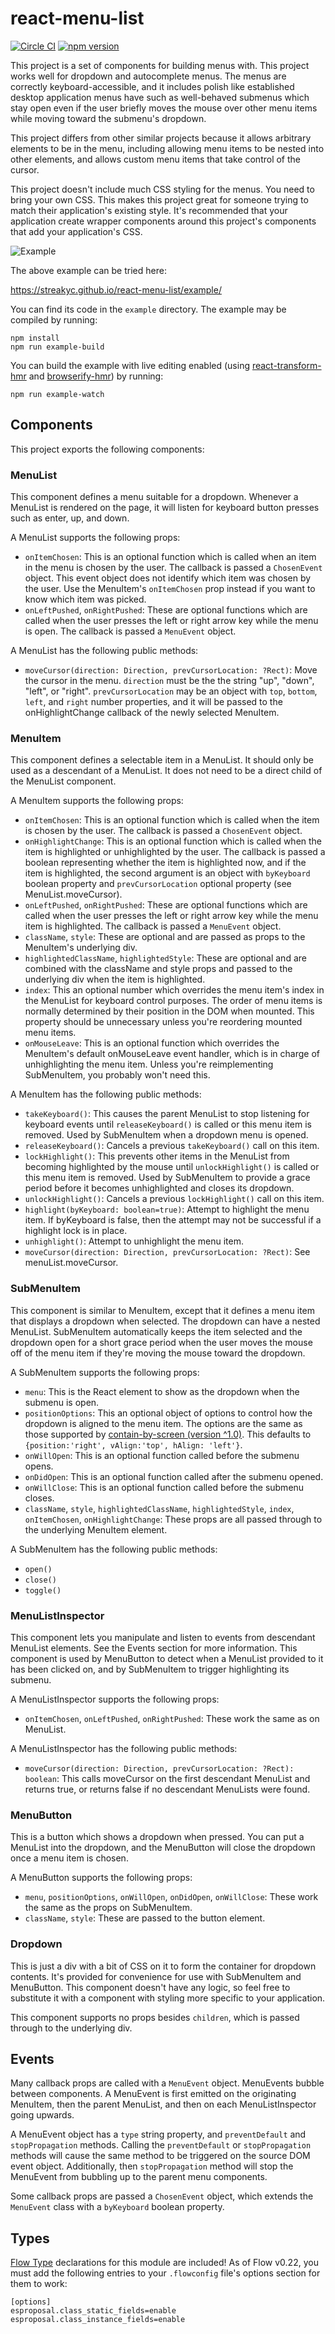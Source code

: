 # react-menu-list

[![Circle CI](https://circleci.com/gh/StreakYC/react-menu-list.svg?style=shield)](https://circleci.com/gh/StreakYC/react-menu-list)
[![npm version](https://badge.fury.io/js/react-menu-list.svg)](https://badge.fury.io/js/react-menu-list)

This project is a set of components for building menus with. This project works
well for dropdown and autocomplete menus. The menus are correctly
keyboard-accessible, and it includes polish like established desktop
application menus have such as well-behaved submenus which stay open even if
the user briefly moves the mouse over other menu items while moving toward the
submenu's dropdown.

This project differs from other similar projects because it allows arbitrary
elements to be in the menu, including allowing menu items to be nested into
other elements, and allows custom menu items that take control of the cursor.

This project doesn't include much CSS styling for the menus. You need to bring
your own CSS. This makes this project great for someone trying to match their
application's existing style. It's recommended that your application create
wrapper components around this project's components that add your application's
CSS.

![Example](https://streakyc.github.io/react-menu-list/video/menus.gif)

The above example can be tried here:

https://streakyc.github.io/react-menu-list/example/

You can find its code in the `example` directory. The example may be compiled
by running:

```
npm install
npm run example-build
```

You can build the example with live editing enabled (using
[react-transform-hmr](https://github.com/gaearon/react-transform-hmr) and
[browserify-hmr](https://github.com/AgentME/browserify-hmr)) by running:

```
npm run example-watch
```

## Components

This project exports the following components:

### MenuList

This component defines a menu suitable for a dropdown. Whenever a MenuList is
rendered on the page, it will listen for keyboard button presses such as enter,
up, and down.

A MenuList supports the following props:

* `onItemChosen`: This is an optional function which is called when an item in
 the menu is chosen by the user. The callback is passed a `ChosenEvent` object.
 This event object does not identify which item was chosen by the user. Use the
 MenuItem's `onItemChosen` prop instead if you want to know which item was
 picked.
* `onLeftPushed`, `onRightPushed`: These are optional functions which are
 called when the user presses the left or right arrow key while the menu is
 open. The callback is passed a `MenuEvent` object.

A MenuList has the following public methods:

* `moveCursor(direction: Direction, prevCursorLocation: ?Rect)`: Move the
 cursor in the menu. `direction` must be the the string "up", "down", "left",
 or "right". `prevCursorLocation` may be an object with `top`, `bottom`,
 `left`, and `right` number properties, and it will be passed to the
 onHighlightChange callback of the newly selected MenuItem.

### MenuItem

This component defines a selectable item in a MenuList. It should only be used
as a descendant of a MenuList. It does not need to be a direct child of the
MenuList component.

A MenuItem supports the following props:

* `onItemChosen`: This is an optional function which is called when the item is
 chosen by the user. The callback is passed a `ChosenEvent` object.
* `onHighlightChange`: This is an optional function which is called when the
 item is highlighted or unhighlighted by the user. The callback is passed a
 boolean representing whether the item is highlighted now, and if the item is
 highlighted, the second argument is an object with  `byKeyboard` boolean
 property and `prevCursorLocation` optional property (see MenuList.moveCursor).
* `onLeftPushed`, `onRightPushed`: These are optional functions which are
 called when the user presses the left or right arrow key while the menu item
 is highlighted. The callback is passed a `MenuEvent` object.
* `className`, `style`: These are optional and are passed as props to the
 MenuItem's underlying div.
* `highlightedClassName`, `highlightedStyle`: These are optional and are
 combined with the className and style props and passed to the underlying div
 when the item is highlighted.
* `index`: This an optional number which overrides the menu item's index in the
 MenuList for keyboard control purposes. The order of menu items is normally
 determined by their position in the DOM when mounted. This property should be
 unnecessary unless you're reordering mounted menu items.
* `onMouseLeave`: This is an optional function which overrides the MenuItem's
 default onMouseLeave event handler, which is in charge of unhighlighting the
 menu item. Unless you're reimplementing SubMenuItem, you probably won't need
 this.

A MenuItem has the following public methods:

* `takeKeyboard()`: This causes the parent MenuList to stop listening for
 keyboard events until `releaseKeyboard()` is called or this menu item is
 removed. Used by SubMenuItem when a dropdown menu is opened.
* `releaseKeyboard()`: Cancels a previous `takeKeyboard()` call on this item.
* `lockHighlight()`: This prevents other items in the MenuList from becoming
 highlighted by the mouse until `unlockHighlight()` is called or this menu item
 is removed. Used by SubMenuItem to provide a grace period before it becomes
 unhighlighted and closes its dropdown.
* `unlockHighlight()`: Cancels a previous `lockHighlight()` call on this item.
* `highlight(byKeyboard: boolean=true)`: Attempt to highlight the menu item.
 If byKeyboard is false, then the attempt may not be successful if a highlight
 lock is in place.
* `unhighlight()`: Attempt to unhighlight the menu item.
* `moveCursor(direction: Direction, prevCursorLocation: ?Rect)`: See
 menuList.moveCursor.

### SubMenuItem

This component is similar to MenuItem, except that it defines a menu item that
displays a dropdown when selected. The dropdown can have a nested MenuList.
SubMenuItem automatically keeps the item selected and the dropdown open for a
short grace period when the user moves the mouse off of the menu item if
they're moving the mouse toward the dropdown.

A SubMenuItem supports the following props:

* `menu`: This is the React element to show as the dropdown when the submenu is
 open.
* `positionOptions`: This an optional object of options to control how the
 dropdown is aligned to the menu item. The options are the same as those
 supported by
 [contain-by-screen (version ^1.0)](https://github.com/AgentME/contain-by-screen#readme).
 This defaults to `{position:'right', vAlign:'top', hAlign: 'left'}`.
* `onWillOpen`: This is an optional function called before the submenu opens.
* `onDidOpen`: This is an optional function called after the submenu opened.
* `onWillClose`: This is an optional function called before the submenu closes.
* `className`, `style`, `highlightedClassName`, `highlightedStyle`, `index`,
 `onItemChosen`, `onHighlightChange`: These props are all passed through to the
 underlying MenuItem element.

A SubMenuItem has the following public methods:

* `open()`
* `close()`
* `toggle()`

### MenuListInspector

This component lets you manipulate and listen to events from descendant
MenuList elements. See the Events section for more information. This component
is used by MenuButton to detect when a MenuList provided to it has been clicked
on, and by SubMenuItem to trigger highlighting its submenu.

A MenuListInspector supports the following props:

* `onItemChosen`, `onLeftPushed`, `onRightPushed`: These work the same as on
 MenuList.

A MenuListInspector has the following public methods:

* `moveCursor(direction: Direction, prevCursorLocation: ?Rect): boolean`: This
 calls moveCursor on the first descendant MenuList and returns true, or returns
 false if no descendant MenuLists were found.

### MenuButton

This is a button which shows a dropdown when pressed. You can put a MenuList
into the dropdown, and the MenuButton will close the dropdown once a menu item
is chosen.

A MenuButton supports the following props:

* `menu`, `positionOptions`, `onWillOpen`, `onDidOpen`, `onWillClose`: These
 work the same as the props on SubMenuItem.
* `className`, `style`: These are passed to the button element.

### Dropdown

This is just a div with a bit of CSS on it to form the container for dropdown
contents. It's provided for convenience for use with SubMenuItem and
MenuButton. This component doesn't have any logic, so feel free to substitute
it with a component with styling more specific to your application.

This component supports no props besides `children`, which is passed through to
the underlying div.

## Events

Many callback props are called with a `MenuEvent` object. MenuEvents bubble
between components. A MenuEvent is first emitted on the originating MenuItem,
then the parent MenuList, and then on each MenuListInspector going upwards.

A MenuEvent object has a `type` string property, and `preventDefault` and
`stopPropagation` methods. Calling the `preventDefault` or `stopPropagation`
methods will cause the same method to be triggered on the source DOM event
object. Additionally, then `stopPropagation` method will stop the MenuEvent
from bubbling up to the parent menu components.

Some callback props are passed a `ChosenEvent` object, which extends the
`MenuEvent` class with a `byKeyboard` boolean property.

## Types

[Flow Type](http://flowtype.org/) declarations for this module are included! As
of Flow v0.22, you must add the following entries to your `.flowconfig` file's
options section for them to work:

```
[options]
esproposal.class_static_fields=enable
esproposal.class_instance_fields=enable
```
